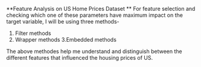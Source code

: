 **Feature Analysis on US Home Prices Dataset
**
For feature selection and checking which one of these parameters have maximum impact on the target variable, I will be using three methods-
1. Filter methods
2. Wrapper methods
3.Embedded methods

The above methodes help me understand and distinguish between the different features that influenced the housing prices of US.
